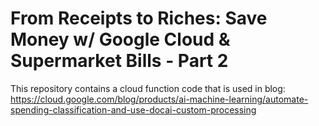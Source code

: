 # From Receipts to Riches: Save Money w/ Google Cloud & Supermarket Bills - Part 2

This repository contains a cloud function code that is used in blog: https://cloud.google.com/blog/products/ai-machine-learning/automate-spending-classification-and-use-docai-custom-processing
 
